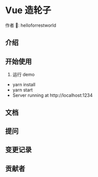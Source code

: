 # Vue 造轮子

作者 : helloforrestworld

## 介绍

## 开始使用

1. 运行 demo

- yarn install
- yarn start
- Server running at http://localhost:1234

## 文档

## 提问

## 变更记录

## 贡献者
